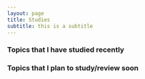 ```yaml
---
layout: page
title: Studies
subtitle: this is a subtitle
---
```


### Topics that I have studied recently



### Topics that I plan to study/review soon
